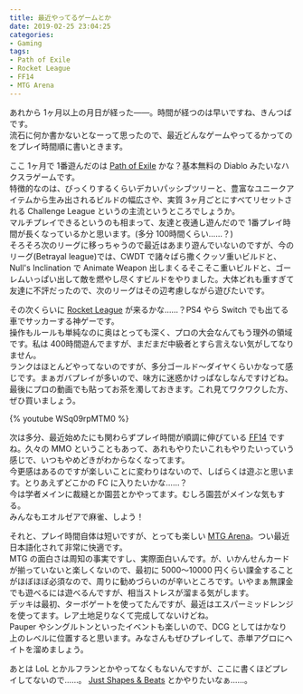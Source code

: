 ```yaml
---
title: 最近やってるゲームとか
date: 2019-02-25 23:04:25
categories:
- Gaming
tags:
- Path of Exile
- Rocket League
- FF14
- MTG Arena
---
```


あれから 1ヶ月以上の月日が経った――。時間が経つのは早いですね、きんつばです。  
流石に何か書かないとなーって思ったので、最近どんなゲームやってるかってのをプレイ時間順に書いときます。

ここ 1ヶ月で 1番遊んだのは [Path of Exile](https://store.steampowered.com/app/238960/Path_of_Exile/?l=japanese) かな？基本無料の Diablo みたいなハクスラゲームです。  
特徴的なのは、びっくりするくらいデカいパッシブツリーと、豊富なユニークアイテムから生み出されるビルドの幅広さや、実質 3ヶ月ごとにすべてリセットされる Challenge League というの主流というところでしょうか。  
マルチプレイできるというのも相まって、友達と夜通し遊んだので 1番プレイ時間が長くなっているかと思います。(多分 100時間くらい……？)  
そろそろ次のリーグに移っちゃうので最近はあまり遊んでいないのですが、今のリーグ(Betrayal league)では、CWDT で諸々ばら撒くクッソ重いビルドと、Null's Inclination で Animate Weapon 出しまくるそこそこ重いビルドと、ゴーレムいっぱい出して敵を燃やし尽くすビルドをやりました。大体どれも重すぎて友達に不評だったので、次のリーグはその辺考慮しながら遊びたいです。

その次くらいに [Rocket League](https://store.steampowered.com/app/252950/Rocket_League/?l=japanese) が来るかな……？PS4 やら Switch でも出てる車でサッカーする神ゲーです。  
操作もルールも単純なのに奥はとっても深く、プロの大会なんてもう理外の領域です。私は 400時間遊んでますが、まだまだ中級者とすら言えない気がしてなりません。  
ランクはほとんどやってないのですが、多分ゴールド～ダイヤくらいかなって感じです。まぁガバプレイが多いので、味方に迷惑かけっぱなしなんですけどね。  
最後にプロの動画でも貼ってお茶を濁しておきます。これ見てワクワクした方、ぜひ買いましょう。

{% youtube WSq09rpMTM0 %}

<!-- more -->

次は多分、最近始めたにも関わらずプレイ時間が順調に伸びている <abbr title='FINAL FANTASY XIV'>[FF14](https://store.steampowered.com/app/39210/FINAL_FANTASY_XIV_Online/?l=japanese)</abbr> ですね。久々の MMO ということもあって、あれもやりたいこれもやりたいっていう感じで、いつもやめどきがわからなくなってます。  
今更感はあるのですが楽しいことに変わりはないので、しばらくは遊ぶと思います。とりあえずどこかの FC に入りたいかな……？  
今は学者メインに裁縫とか園芸とかやってます。むしろ園芸がメインな気もする。  
みんなもエオルゼアで麻雀、しよう！

それと、プレイ時間自体は短いですが、とっても楽しい [MTG Arena](https://mtg-jp.com/mtgarena/)。つい最近日本語化されて非常に快適です。  
MTG の面白さは周知の事実ですし、実際面白いんです。が、いかんせんカードが揃っていないと楽しくないので、最初に 5000～10000 円くらい課金することがほぼほぼ必須なので、周りに勧めづらいのが辛いところです。いやまぁ無課金でも遊べるには遊べるんですが、相当ストレスが溜まる気がします。  
デッキは最初、ターボゲートを使ってたんですが、最近はエスパーミッドレンジを使ってます。レア土地足りなくて完成してないけどね。  
Pauper やシングルトンといったイベントも楽しいので、DCG としてはかなり上のレベルに位置すると思います。みなさんもぜひプレイして、赤単アグロにヘイトを溜めましょう。

あとは LoL とかルフランとかやってなくもないんですが、ここに書くほどプレイしてないので……。 [Just Shapes & Beats](https://store.steampowered.com/app/531510/Just_Shapes__Beats/?l=japanese) とかやりたいなぁ……。